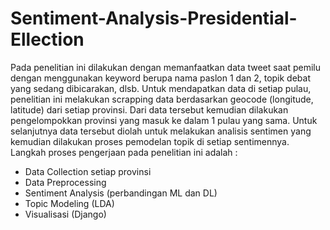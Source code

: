 # Sentiment-Analysis-Presidential-Ellection

Pada penelitian ini dilakukan dengan memanfaatkan data tweet saat pemilu dengan menggunakan keyword berupa nama paslon 1 dan 2, topik debat yang sedang dibicarakan, dlsb. Untuk mendapatkan data di setiap pulau, penelitian ini melakukan scrapping data berdasarkan geocode (longitude, latitude) dari setiap provinsi. Dari data tersebut kemudian dilakukan pengelompokkan provinsi yang masuk ke dalam 1 pulau yang sama. Untuk selanjutnya data tersebut diolah untuk melakukan analisis sentimen yang kemudian dilakukan proses pemodelan topik di setiap sentimennya. Langkah proses pengerjaan pada penelitian ini adalah :
- Data Collection setiap provinsi
- Data Preprocessing
- Sentiment Analysis (perbandingan ML dan DL)
- Topic Modeling (LDA)
- Visualisasi (Django)
